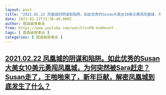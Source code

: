 ```yaml
---
layout: post
title: "2021.02.22 凤凰城的阴谋和陷阱。如此优秀的Susan大美女10美元勇闯凤凰城，为何突然被Sara赶走？Susan走了，王啪啪来了，新年巨献，解密凤凰城到底发生了什么？"
date: 2021-02-22T15:36:40.000Z
author: 图森破故事会
from: https://www.youtube.com/watch?v=PN-4xkHoxnY
tags: [ 图森破故事会 ]
categories: [ 图森破故事会 ]
---
```

<!--1614008200000-->
[2021.02.22 凤凰城的阴谋和陷阱。如此优秀的Susan大美女10美元勇闯凤凰城，为何突然被Sara赶走？Susan走了，王啪啪来了，新年巨献，解密凤凰城到底发生了什么？](https://www.youtube.com/watch?v=PN-4xkHoxnY)
------

<div>

</div>

